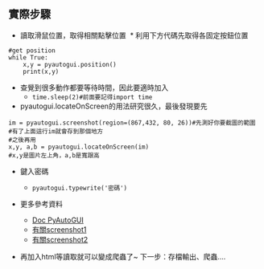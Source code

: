 ## 實際步驟
* 讀取滑鼠位置，取得相關點擊位置
  * 利用下方代碼先取得各固定按鈕位置
```
#get position
while True:
    x,y = pyautogui.position()
    print(x,y)
```
* 查覺到很多動作都要等待時間，因此要適時加入
  * `time.sleep(2)#前面要記得import time`
* pyautogui.locateOnScreen的用法研究很久，最後發現要先
```
im = pyautogui.screenshot(region=(867,432, 80, 26))#先測好你要截圖的範圍
#有了上面這行im就會存到那個地方
#之後再用
x,y, a,b = pyautogui.locateOnScreen(im)
#x,y是圖片左上角，a,b是寬跟高
```

* 鍵入密碼
  * `pyautogui.typewrite('密碼')`

* 更多參考資料
  * [Doc PyAutoGUI](https://muxuezi.github.io/posts/doc-pyautogui.html)
  * [有關screenshot1](https://automatetheboringstuff.com/chapter18/)
  * [有關screenshot2](http://pyautogui.readthedocs.io/en/latest/screenshot.html)
  
* 再加入html等讀取就可以變成爬蟲了~ 下一步：存檔輸出、爬蟲....
